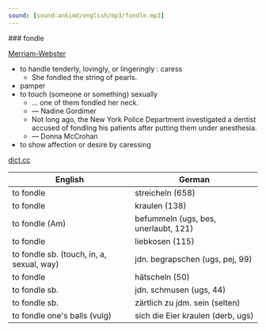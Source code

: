 ```yaml
---
sound: [sound:ankimd/english/mp3/fondle.mp3]
---
```


\### fondle

[Merriam-Webster](https://www.merriam-webster.com/dictionary/fondle)

- to handle tenderly, lovingly, or lingeringly : caress
    - She fondled the string of pearls.
- pamper
- to touch (someone or something) sexually
    - … one of them fondled her neck.
    - — Nadine Gordimer
    - Not long ago, the New York Police Department investigated a dentist accused of fondling his patients after putting them under anesthesia.
    - — Donna McCrohan
- to show affection or desire by caressing

[dict.cc](https://www.dict.cc/fondle)

| English        | German       |
| -------------- | ------------ |
| to fondle | streicheln (658) |
| to fondle | kraulen (138) |
| to fondle (Am) | befummeln (ugs, bes, unerlaubt, 121) |
| to fondle | liebkosen (115) |
| to fondle sb. (touch, in, a, sexual, way) | jdn. begrapschen (ugs, pej, 99) |
| to fondle | hätscheln (50) |
| to fondle sb. | jdn. schmusen (ugs, 44) |
| to fondle sb. | zärtlich zu jdm. sein (selten) |
| to fondle one's balls (vulg) | sich die Eier kraulen (derb, ugs) |
